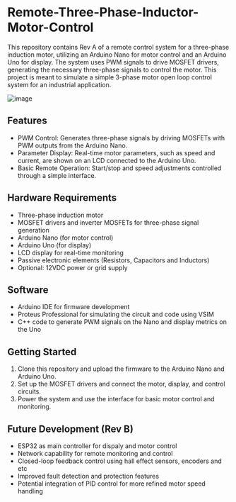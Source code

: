 # Remote-Three-Phase-Inductor-Motor-Control
This repository contains Rev A of a remote control system for a three-phase induction motor, utilizing an Arduino Nano for motor control and an Arduino Uno for display. The system uses PWM signals to drive MOSFET drivers, generating the necessary three-phase signals to control the motor. This project is meant to simulate a simple 3-phase motor open loop control system for an industrial application.

![image](https://github.com/user-attachments/assets/d5c52782-f168-446b-92df-fd759332b3c0)


## Features
- PWM Control: Generates three-phase signals by driving MOSFETs with PWM outputs from the Arduino Nano.
- Parameter Display: Real-time motor parameters, such as speed and current, are shown on an LCD connected to the Arduino Uno.
- Basic Remote Operation: Start/stop and speed adjustments controlled through a simple interface.

## Hardware Requirements
- Three-phase induction motor
- MOSFET drivers and inverter MOSFETs for three-phase signal generation
- Arduino Nano (for motor control)
- Arduino Uno (for display)
- LCD display for real-time monitoring
- Passive electronic elements (Resistors, Capacitors and Inductors)
- Optional: 12VDC power or grid supply

## Software
- Arduino IDE for firmware development
- Proteus Professional for simulating the circuit and code using VSIM
- C++ code to generate PWM signals on the Nano and display metrics on the Uno

## Getting Started
1. Clone this repository and upload the firmware to the Arduino Nano and Arduino Uno.
2. Set up the MOSFET drivers and connect the motor, display, and control circuits.
3. Power the system and use the interface for basic motor control and monitoring.

## Future Development (Rev B)
- ESP32 as main controller for dispaly and motor control
- Network capability for remote monitoring and control
- Closed-loop feedback control using hall effect sensors, encoders and etc
- Improved fault detection and protection features
- Potential integration of PID control for more refined motor speed handling
